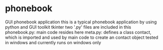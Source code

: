 # phonebook
GUI phonebook application 
this is a typical phonebook application by using python and GUI toolkit tkinter
two '.py' files are included in this
phonebook.py: main code resides here
meta.py: defines a class contact, which is imported and used by main code to create an contact object
tested in windows and currently runs on windows only
